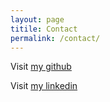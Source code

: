 ```yaml
---
layout: page
titile: Contact
permalink: /contact/
---
```


Visit [my github](https://github.com/shenglig)

Visit [my linkedin](https://www.linkedin.com/in/%E5%A3%B0%E5%88%A9-%E8%91%9B-5909a5117)
